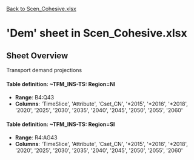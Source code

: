 [Back to Scen_Cohesive.xlsx](README.md)

# 'Dem' sheet in Scen_Cohesive.xlsx

## Sheet Overview

Transport demand projections

#### Table definition: ~TFM_INS-TS: Region=NI
- **Range**: B4:Q43
- **Columns**: 'TimeSlice', 'Attribute', 'Cset_CN', '*2015', '*2016', '*2018', '2020', '2025', '2030', '2035', '2040', '2045', '2050', '2055', '2060'

#### Table definition: ~TFM_INS-TS: Region=SI
- **Range**: R4:AG43
- **Columns**: 'TimeSlice', 'Attribute', 'Cset_CN', '*2015', '*2016', '*2018', '2020', '2025', '2030', '2035', '2040', '2045', '2050', '2055', '2060'

